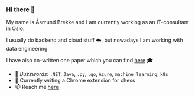 ### Hi there 👋
My name is Åsmund Brekke and I am currently working as an IT-consultant in Oslo. 

I usually do backend and cloud stuff :cloud:, but nowadays I am working with data engineering 

I have also co-written one paper which you can find [here](https://scholar.google.com/citations?hl=en&user=NmTr1BcAAAAJ) :mortar_board: 

- 💬 *Buzzwords*: `.NET`, `Java`, `.py`, `.go`, `Azure`, `machine learning`, `k8s`
- 🌱 Currently writing a Chrome extension for chess
- :mailbox: Reach me [here](https://www.linkedin.com/in/aasmundbrekke/)
